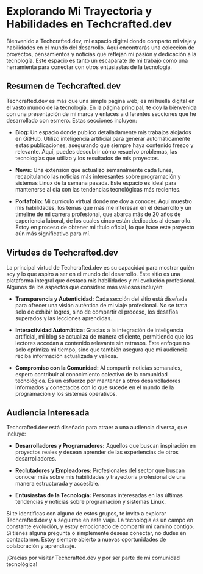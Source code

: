 # Explorando Mi Trayectoria y Habilidades en Techcrafted.dev

Bienvenido a Techcrafted.dev, mi espacio digital donde comparto mi viaje y habilidades en el mundo del desarrollo. Aquí encontrarás una colección de proyectos, pensamientos y noticias que reflejan mi pasión y dedicación a la tecnología. Este espacio es tanto un escaparate de mi trabajo como una herramienta para conectar con otros entusiastas de la tecnología.

## Resumen de Techcrafted.dev

Techcrafted.dev es más que una simple página web; es mi huella digital en el vasto mundo de la tecnología. En la página principal, te doy la bienvenida con una presentación de mi marca y enlaces a diferentes secciones que he desarrollado con esmero. Estas secciones incluyen:

- **Blog:** Un espacio donde publico detalladamente mis trabajos alojados en GitHub. Utilizo inteligencia artificial para generar automáticamente estas publicaciones, asegurando que siempre haya contenido fresco y relevante. Aquí, puedes descubrir cómo resuelvo problemas, las tecnologías que utilizo y los resultados de mis proyectos.
  
- **News:** Una extensión que actualizo semanalmente cada lunes, recapitulando las noticias más interesantes sobre programación y sistemas Linux de la semana pasada. Este espacio es ideal para mantenerse al día con las tendencias tecnológicas más recientes.

- **Portafolio:** Mi currículo virtual donde me doy a conocer. Aquí muestro mis habilidades, los temas que más me interesan en el desarrollo y un timeline de mi carrera profesional, que abarca más de 20 años de experiencia laboral, de los cuales cinco están dedicados al desarrollo. Estoy en proceso de obtener mi título oficial, lo que hace este proyecto aún más significativo para mí.

## Virtudes de Techcrafted.dev

La principal virtud de Techcrafted.dev es su capacidad para mostrar quién soy y lo que aspiro a ser en el mundo del desarrollo. Este sitio es una plataforma integral que destaca mis habilidades y mi evolución profesional. Algunos de los aspectos que considero más valiosos incluyen:

- **Transparencia y Autenticidad:** Cada sección del sitio está diseñada para ofrecer una visión auténtica de mi viaje profesional. No se trata solo de exhibir logros, sino de compartir el proceso, los desafíos superados y las lecciones aprendidas.

- **Interactividad Automática:** Gracias a la integración de inteligencia artificial, mi blog se actualiza de manera eficiente, permitiendo que los lectores accedan a contenido relevante sin retrasos. Este enfoque no solo optimiza mi tiempo, sino que también asegura que mi audiencia reciba información actualizada y valiosa.

- **Compromiso con la Comunidad:** Al compartir noticias semanales, espero contribuir al conocimiento colectivo de la comunidad tecnológica. Es un esfuerzo por mantener a otros desarrolladores informados y conectados con lo que sucede en el mundo de la programación y los sistemas operativos.

## Audiencia Interesada

Techcrafted.dev está diseñado para atraer a una audiencia diversa, que incluye:

- **Desarrolladores y Programadores:** Aquellos que buscan inspiración en proyectos reales y desean aprender de las experiencias de otros desarrolladores.

- **Reclutadores y Empleadores:** Profesionales del sector que buscan conocer más sobre mis habilidades y trayectoria profesional de una manera estructurada y accesible.

- **Entusiastas de la Tecnología:** Personas interesadas en las últimas tendencias y noticias sobre programación y sistemas Linux.

Si te identificas con alguno de estos grupos, te invito a explorar Techcrafted.dev y a seguirme en este viaje. La tecnología es un campo en constante evolución, y estoy emocionado de compartir mi camino contigo. Si tienes alguna pregunta o simplemente deseas conectar, no dudes en contactarme. Estoy siempre abierto a nuevas oportunidades de colaboración y aprendizaje.

¡Gracias por visitar Techcrafted.dev y por ser parte de mi comunidad tecnológica!
